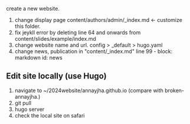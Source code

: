 create a new website. 
1. change display page 
    content/authors/admin/_index.md <- customize this folder. 
2. fix jeykll error by deleting line 64 and onwards from content/slides/example/index.md
3. change website name and url. 
    config > _default > hugo.yaml 
4. change news, publication in "content/_index.md"
line 99   - block: markdown
    id: news


## Edit site locally (use Hugo)
1. navigate to ~/2024website/annayjha.github.io (compare with broken-annayjha.)
2. git pull 
3. hugo server 
4. check the local site on safari

